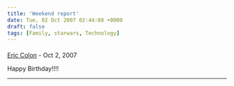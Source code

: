 ```yaml
---
title: 'Weekend report'
date: Tue, 02 Oct 2007 02:44:08 +0000
draft: false
tags: [Family, starwars, Technology]
---
```



#### 
[Eric Colon]( "ericcolon@gmail.com") - <time datetime="2007-10-02 08:37:21">Oct 2, 2007</time>

Happy Birthday!!!!
<hr />
